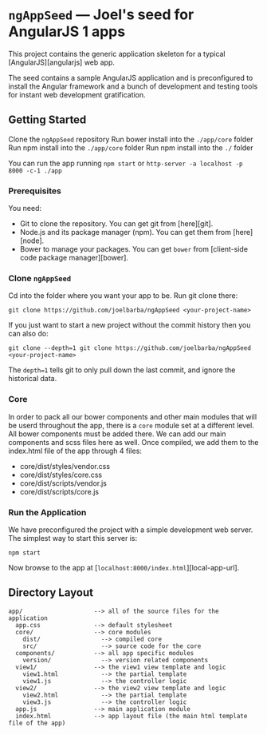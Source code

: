 # `ngAppSeed` — Joel's seed for AngularJS 1 apps

This project contains the generic application skeleton for a typical [AngularJS][angularjs] web app.

The seed contains a sample AngularJS application and is preconfigured to install the Angular
framework and a bunch of development and testing tools for instant web development gratification.

## Getting Started

Clone the `ngAppSeed` repository
Run bower install into the `./app/core` folder
Run npm install into the `./app/core` folder
Run npm install into the `./` folder

You can run the app running `npm start` or `http-server -a localhost -p 8000 -c-1 ./app`

### Prerequisites

You need:
- Git to clone the repository. You can get git from [here][git].
- Node.js and its package manager (npm). You can get them from [here][node].
- Bower to manage your packages. You can get `bower` from [client-side code package manager][bower].

### Clone `ngAppSeed`

Cd into the folder where you want your app to be.
Run git clone there:

```
git clone https://github.com/joelbarba/ngAppSeed <your-project-name>
```

If you just want to start a new project without the commit history then you can also do:

```
git clone --depth=1 git clone https://github.com/joelbarba/ngAppSeed <your-project-name>
```

The `depth=1` tells git to only pull down the last commit, and ignore the historical data.

### Core

In order to pack all our bower components and other main modules that will be userd throughout the app, there is a `core` module set at a different level. All bower components must be added there. We can add our main components and scss files here as well.
Once compiled, we add them to the index.html file of the app through 4 files:
- core/dist/styles/vendor.css
- core/dist/styles/core.css
- core/dist/scripts/vendor.js
- core/dist/scripts/core.js


### Run the Application

We have preconfigured the project with a simple development web server. The simplest way to start
this server is:

```
npm start
```

Now browse to the app at [`localhost:8000/index.html`][local-app-url].


## Directory Layout

```
app/                    --> all of the source files for the application
  app.css               --> default stylesheet
  core/                 --> core modules  
    dist/                 --> compiled core
    src/                  --> source code for the core
  components/           --> all app specific modules
    version/              --> version related components
  view1/                --> the view1 view template and logic
    view1.html            --> the partial template
    view1.js              --> the controller logic
  view2/                --> the view2 view template and logic
    view2.html            --> the partial template
    view3.js              --> the controller logic
  app.js                --> main application module
  index.html            --> app layout file (the main html template file of the app)
```

